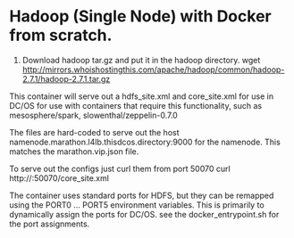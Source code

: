 # Hadoop (Single Node) with Docker from scratch.

1. Download hadoop tar.gz  and put it in the hadoop directory.
wget  http://mirrors.whoishostingthis.com/apache/hadoop/common/hadoop-2.7.1/hadoop-2.7.1.tar.gz

This container will serve out a hdfs_site.xml and core_site.xml for use in DC/OS for use with containers that require this functionality, such as mesosphere/spark, slowenthal/zeppelin-0.7.0 


The files are hard-coded to serve out the host namenode.marathon.l4lb.thisdcos.directory:9000 for the namenode.  This matches the marathon.vip.json file.

To serve out the configs just curl them from port 50070   curl http://<namenode>:50070/core_site.xml

The container uses standard ports for HDFS, but they can be remapped using the PORT0 ... PORT5 environment variables.  This is primarily to dynamically assign the ports for DC/OS. see the docker_entrypoint.sh for the port assignments.



